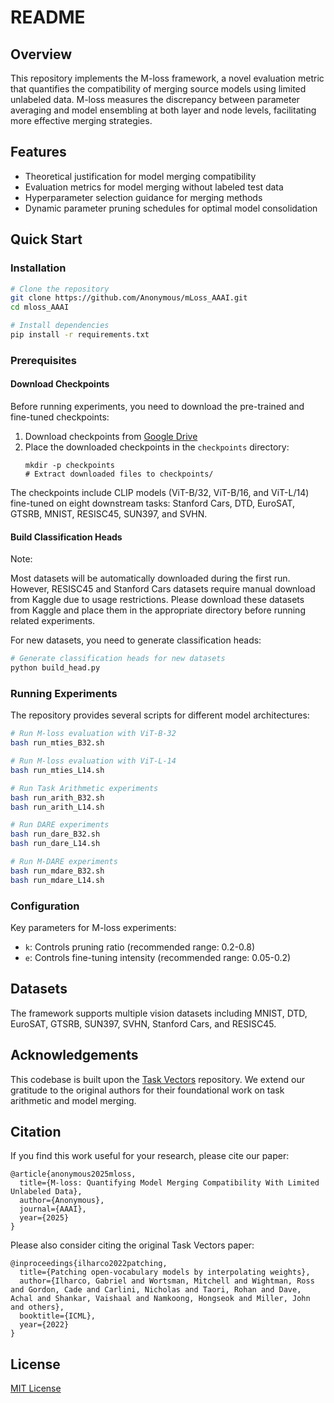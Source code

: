 # README

## Overview

This repository implements the M-loss framework, a novel evaluation metric that quantifies the compatibility of merging source models using limited unlabeled data. M-loss measures the discrepancy between parameter averaging and model ensembling at both layer and node levels, facilitating more effective merging strategies.

## Features

- Theoretical justification for model merging compatibility
- Evaluation metrics for model merging without labeled test data
- Hyperparameter selection guidance for merging methods
- Dynamic parameter pruning schedules for optimal model consolidation

## Quick Start

### Installation

```bash
# Clone the repository
git clone https://github.com/Anonymous/mLoss_AAAI.git
cd mloss_AAAI

# Install dependencies
pip install -r requirements.txt
```

### Prerequisites

#### Download Checkpoints

Before running experiments, you need to download the pre-trained and fine-tuned checkpoints:

1. Download checkpoints from [Google Drive](https://drive.google.com/drive/folders/1u_Tva6x0p6oxu5Eo0ZZsf-520Cc_3MKw?usp=share_link)
2. Place the downloaded checkpoints in the `checkpoints` directory:
   ```
   mkdir -p checkpoints
   # Extract downloaded files to checkpoints/
   ```

The checkpoints include CLIP models (ViT-B/32, ViT-B/16, and ViT-L/14) fine-tuned on eight downstream tasks: Stanford Cars, DTD, EuroSAT, GTSRB, MNIST, RESISC45, SUN397, and SVHN.

#### Build Classification Heads
Note:

Most datasets will be automatically downloaded during the first run. However, RESISC45 and Stanford Cars datasets require manual download from Kaggle due to usage restrictions. Please download these datasets from Kaggle and place them in the appropriate directory before running related experiments.

For new datasets, you need to generate classification heads:

```bash
# Generate classification heads for new datasets
python build_head.py 
```

### Running Experiments

The repository provides several scripts for different model architectures:

```bash
# Run M-loss evaluation with ViT-B-32
bash run_mties_B32.sh

# Run M-loss evaluation with ViT-L-14
bash run_mties_L14.sh

# Run Task Arithmetic experiments
bash run_arith_B32.sh
bash run_arith_L14.sh

# Run DARE experiments
bash run_dare_B32.sh
bash run_dare_L14.sh

# Run M-DARE experiments
bash run_mdare_B32.sh
bash run_mdare_L14.sh
```

### Configuration

Key parameters for M-loss experiments:
- `k`: Controls pruning ratio (recommended range: 0.2-0.8)
- `e`: Controls fine-tuning intensity (recommended range: 0.05-0.2)

## Datasets

The framework supports multiple vision datasets including MNIST, DTD, EuroSAT, GTSRB, SUN397, SVHN, Stanford Cars, and RESISC45.

## Acknowledgements

This codebase is built upon the [Task Vectors](https://github.com/mlfoundations/task_vectors) repository. We extend our gratitude to the original authors for their foundational work on task arithmetic and model merging.

## Citation

If you find this work useful for your research, please cite our paper:

```
@article{anonymous2025mloss,
  title={M-loss: Quantifying Model Merging Compatibility With Limited Unlabeled Data},
  author={Anonymous},
  journal={AAAI},
  year={2025}
}
```

Please also consider citing the original Task Vectors paper:

```
@inproceedings{ilharco2022patching,
  title={Patching open-vocabulary models by interpolating weights},
  author={Ilharco, Gabriel and Wortsman, Mitchell and Wightman, Ross and Gordon, Cade and Carlini, Nicholas and Taori, Rohan and Dave, Achal and Shankar, Vaishaal and Namkoong, Hongseok and Miller, John and others},
  booktitle={ICML},
  year={2022}
}
```

## License

[MIT License](LICENSE)
